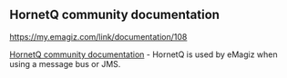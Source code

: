 ## HornetQ community documentation
https://my.emagiz.com/link/documentation/108

[HornetQ community documentation](http://docs.jboss.org/hornetq/2.3.0.Final/docs/user-manual/html/messaging-concepts.html) - HornetQ is used by eMagiz when using a message bus or JMS. 
